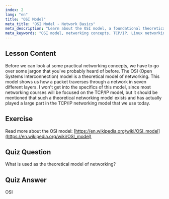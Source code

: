 ```yaml
---
index: 2
lang: "en"
title: "OSI Model"
meta_title: "OSI Model - Network Basics"
meta_description: "Learn about the OSI model, a foundational theoretical networking concept. Understand its 7 layers and relevance to TCP/IP. Essential Linux networking guide for beginners."
meta_keywords: "OSI model, networking concepts, TCP/IP, Linux networking, beginner tutorial, network layers, theoretical model"
---
```


## Lesson Content

Before we can look at some practical networking concepts, we have to go over some jargon that you've probably heard of before. The OSI (Open Systems Interconnection) model is a theoretical model of networking. This model shows us how a packet traverses through a network in seven different layers. I won't get into the specifics of this model, since most networking courses will be focused on the TCP/IP model, but it should be mentioned that such a theoretical networking model exists and has actually played a large part in the TCP/IP networking model that we use today.

## Exercise

Read more about the OSI model: [https://en.wikipedia.org/wiki/OSI_model](https://en.wikipedia.org/wiki/OSI_model)

## Quiz Question

What is used as the theoretical model of networking?

## Quiz Answer

OSI
